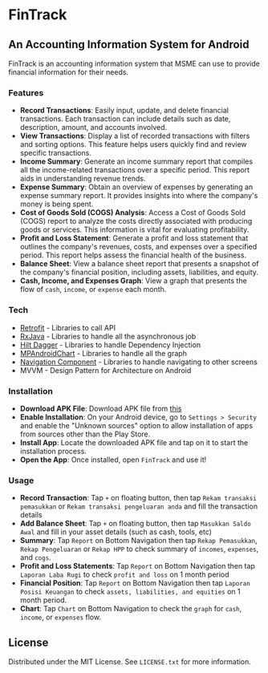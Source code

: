 # FinTrack
## An Accounting Information System for Android

FinTrack is an accounting information system that MSME can use to provide financial
information for their needs.

### Features

- **Record Transactions**: Easily input, update, and delete financial transactions. Each transaction can include details such as date, description, amount, and accounts involved.
- **View Transactions**: Display a list of recorded transactions with filters and sorting options. This feature helps users quickly find and review specific transactions.
- **Income Summary**: Generate an income summary report that compiles all the income-related transactions over a specific period. This report aids in understanding revenue trends.
- **Expense Summary**: Obtain an overview of expenses by generating an expense summary report. It provides insights into where the company's money is being spent.
- **Cost of Goods Sold (COGS) Analysis**: Access a Cost of Goods Sold (COGS) report to analyze the costs directly associated with producing goods or services. This information is vital for evaluating profitability.
- **Profit and Loss Statement**: Generate a profit and loss statement that outlines the company's revenues, costs, and expenses over a specified period. This report helps assess the financial health of the business.
- **Balance Sheet**: View a balance sheet report that presents a snapshot of the company's financial position, including assets, liabilities, and equity.
- **Cash, Income, and Expenses Graph**: View a graph that presents the flow of `cash`, `income`, or `expense` each month.
 
### Tech
- [Retrofit](https://square.github.io/retrofit/) - Libraries to call API
- [RxJava](https://reactivex.io/) - Libraries to handle all the asynchronous job
- [Hilt Dagger](https://dagger.dev/hilt/) - Libraries to handle Dependency Injection
- [MPAndroidChart](https://github.com/PhilJay/MPAndroidChart) - Libraries to handle all the graph
- [Navigation Component](https://developer.android.com/guide/navigation?hl=id) - Libraries to handle navigating to other screens
- MVVM - Design Pattern for Architecture on Android

### Installation
- **Download APK File**: Download APK file from [this](https://github.com/novianr90/flowable-cash/blob/master/app/release/FinTrack.apk)
- **Enable Installation**: On your Android device, go to `Settings > Security` and enable the "Unknown sources" option to allow installation of apps from sources other than the Play Store.
- **Install App**: Locate the downloaded APK file and tap on it to start the installation process.
- **Open the App**: Once installed, open `FinTrack` and use it!

### Usage
- **Record Transaction**: Tap `+` on floating button, then tap `Rekam transaksi pemasukkan` or `Rekam transaksi pengeluaran anda` and fill the transaction details
- **Add Balance Sheet**: Tap `+` on floating button, then tap `Masukkan Saldo Awal` and fill in your asset details (such as cash, tools, etc)
- **Summary**: Tap `Report` on Bottom Navigation then tap `Rekap Pemasukkan`, `Rekap Pengeluaran` or `Rekap HPP` to check summary of `incomes`, `expenses`, and `cogs`.
- **Profit and Loss Statements**: Tap `Report` on Bottom Navigation then tap `Laporan Laba Rugi` to check `profit and loss` on 1 month period
- **Financial Position**: Tap `Report` on Bottom Navigation then tap `Laporan Posisi Keuangan` to check `assets, liabilities, and equities` on 1 month period.
- **Chart**: Tap `Chart` on Bottom Navigation to check the `graph` for `cash`, `income`, or `expenses` flow.

## License
Distributed under the MIT License. See `LICENSE.txt` for more information.
